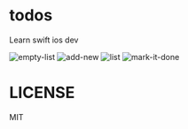 # todos
Learn swift ios dev

![empty-list](./empty-list.png)
![add-new](./add-new.png)
![list](./list.png)
![mark-it-done](./mark-it-done.png)

# LICENSE
MIT
